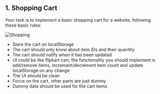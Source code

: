 ## 1. Shopping Cart

Your task is to implement a basic shopping cart for a website, following these basic rules:

![Shopping](shopping.png, "Shopping")

* Store the cart on localStorage
* The cart should only know about item IDs and their quantity
* The cart should notify when it has been updated
* UI could be like flipkart cart, the functionality you should implement is add/remove items, increment/decrement item count and update localStorage on any change
* The UI should be clean
* Focus on the cart, other parts are just dummy
* Dummy data should be used for the cart items

<!--* the cart should be retrieved from the localStorage, where it's stored under the key `cart`
* every time an action is performed on the cart, it should be persisted on the localStorage
* the cart should only know about item IDs and their quantity
* you will write the cart by implementing the methods of the provided cart service in the code block below.

``` javascript
angular.module('services.cart', [])
    .service('Cart', ['$rootScope', 'Reviewer', function ($rootScope, Reviewer) {
        var getCart = function(){};

        var addItem = function(){};

        var addItems = function() {};

        var save = function() {};

        var remove = function () {};

        var clear = function() {};

        var persist = function() {};

        var changeQuantity = function (){};

        var refresh = function() {};
    }]);
```

### Methods explanation

For some of the methods mentioned in the empty Cart service, we thought of giving you some explanation to better understand what they're there for.

#### Save

Checks if the cart can be persisted through the `Reviewer` service: if so, it `persists` it.

#### Clear

Empties the cart

#### Persist

Persist the cart on the localStorage

#### changeQuantity

Changes the quantity of one of the items in the cart.

#### Refresh

Notifies the application that the cart has been persisted, so that other parts of the app can modify themselves based on the latest cart update.

### Dependencies

You are not allowed to inject any dependency on the Cart service other than the ones provided:

* `$rootScope`: you might want to use it for whatever reason (for example, triggering events)
* `Reviewer`: it's an angular service that will review the contents of the cart (`Reviewer.review(cart)`, returns a promise)

Concentrate on the design of the `Cart` service.

The above functions are for a Angular service. You can choose framework of your choice (or better write without using any framework).-->
